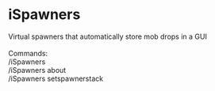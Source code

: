 # iSpawners

Virtual spawners that automatically store mob drops in a GUI<br>
<br>
Commands: <br>
/iSpawners <br>
/iSpawners about <br>
/iSpawners setspawnerstack <amount> <br>
